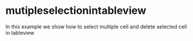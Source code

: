 # mutipleselectionintableview
In this example we show how to select multiple cell and delete selected cell in tableview
